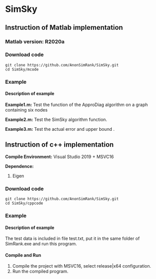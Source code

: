# SimSky


## Instruction of Matlab implementation
###  Matlab version: R2020a

### Download code
```
git clone https://github.com/AnonSimRank/SimSky.git
cd SimSky/mcode
```
### Example
#### Description of example
**Example1.m:** Test the function of the ApproDiag algorithm on a graph containing six nodes

**Example2.m:** Test the SimSky algorithm function.

**Example3.m:** Test the actual error and upper bound .


## Instruction of c++ implementation
**Compile Environment:** Visual Studio 2019 + MSVC16

**Dependence:**
   1. Eigen 

### Download code
```
git clone https://github.com/AnonSimRank/SimSky.git
cd SimSky/cppcode
```
### Example
#### Description of example
The test data is included in file test.txt, put it in the same folder of SimRank.exe and run this program.

#### Compile and Run
1. Compile the project with MSVC16, select release|x64 configuration.  
2. Run the compiled program.
